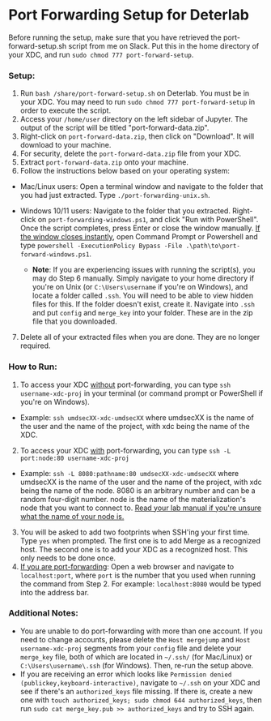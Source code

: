 # Port Forwarding Setup for Deterlab

Before running the setup, make sure that you have retrieved the port-forward-setup.sh script from me on Slack. Put this in the home directory of your XDC, and run ```sudo chmod 777 port-forward-setup```.

### Setup:
1. Run ```bash /share/port-forward-setup.sh``` on Deterlab. You must be in your XDC. You may need to run ```sudo chmod 777 port-forward-setup``` in order to execute the script.
2. Access your ```/home/user``` directory on the left sidebar of Jupyter. The output of the script will be titled "port-forward-data.zip".
3. Right-click on ```port-forward-data.zip```, then click on "Download". It will download to your machine.
4. For security, delete the ```port-forward-data.zip``` file from your XDC.
5. Extract ```port-forward-data.zip``` onto your machine.
6. Follow the instructions below based on your operating system:
- Mac/Linux users: Open a terminal window and navigate to the folder that you had just extracted. Type ```./port-forwarding-unix.sh```.
- Windows 10/11 users: Navigate to the folder that you extracted. Right-click on ```port-forwarding-windows.ps1```, and click "Run with PowerShell". Once the script completes, press Enter or close the window manually. <ins>If the window closes instantly</ins>, open Command Prompt or Powershell and type ```powershell -ExecutionPolicy Bypass -File .\path\to\port-forward-windows.ps1```.

  - **Note**: If you are experiencing issues with running the script(s), you may do Step 6 manually. Simply navigate to your home directory if you're on Unix (or ```C:\Users\username``` if you're on Windows), and locate a folder called ```.ssh```. You will need to be able to view hidden files for this. If the folder doesn't exist, create it. Navigate into ```.ssh``` and put ```config``` and ```merge_key``` into your folder. These are in the zip file that you downloaded.

7. Delete all of your extracted files when you are done. They are no longer required.

### How to Run:
1. To access your XDC <ins>without</ins> port-forwarding, you can type ```ssh username-xdc-proj``` in your terminal (or command prompt or PowerShell if you're on Windows).
- Example: ```ssh umdsecXX-xdc-umdsecXX``` where umdsecXX is the name of the user and the name of the project, with xdc being the name of the XDC.
2. To access your XDC <ins>with</ins> port-forwarding, you can type ```ssh -L port:node:80 username-xdc-proj```
- Example: ```ssh -L 8080:pathname:80 umdsecXX-xdc-umdsecXX``` where umdsecXX is the name of the user and the name of the project, with xdc being the name of the node. 8080 is an arbitrary number and can be a random four-digit number. node is the name of the materialization's node that you want to connect to. <ins>Read your lab manual if you're unsure what the name of your node is.<ins>
3. You will be asked to add two footprints when SSH'ing your first time. Type ```yes``` when prompted. The first one is to add Merge as a recognized host. The second one is to add your XDC as a recognized host. This only needs to be done once.
4. <ins>If you are port-forwarding</ins>: Open a web browser and navigate to ```localhost:port```, where ```port``` is the number that you used when running the command from Step 2. For example: ```localhost:8080``` would be typed into the address bar. 

### Additional Notes:
- You are unable to do port-forwarding with more than one account. If you need to change accounts, please delete the ```Host mergejump``` and ```Host username-xdc-proj``` segments from your ```config``` file and delete your ```merge_key``` file, both of which are located in ```~/.ssh/``` (for Mac/Linux) or ```C:\Users\username\.ssh``` (for Windows). Then, re-run the setup above.
- If you are receiving an error which looks like ```Permission denied (publickey,keyboard-interactive)```, navigate to ```~/.ssh``` on your XDC and see if there's an ```authorized_keys``` file missing. If there is, create a new one with ```touch authorized_keys; sudo chmod 644 authorized_keys```, then run ```sudo cat merge_key.pub >> authorized_keys``` and try to SSH again.
